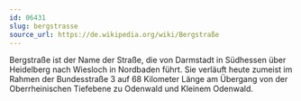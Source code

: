 ```yaml
---
id: 06431
slug: bergstrasse
source_url: https://de.wikipedia.org/wiki/Bergstraße
---
```


Bergstraße ist der Name der Straße, die von Darmstadt in Südhessen über Heidelberg nach Wiesloch in Nordbaden führt. Sie verläuft heute zumeist im Rahmen der Bundesstraße 3 auf 68 Kilometer Länge am Übergang von der Oberrheinischen Tiefebene zu Odenwald und Kleinem Odenwald.
